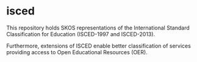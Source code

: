 # isced
This repository holds SKOS representations of the International Standard Classification for Education (ISCED-1997 and ISCED-2013).

Furthermore, extensions of ISCED enable better classification of services providing access to Open Educational Resources (OER).

